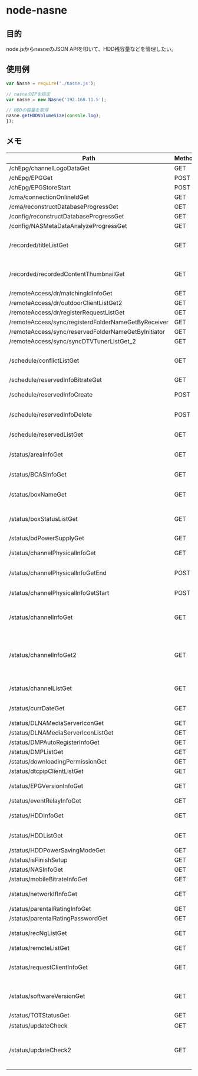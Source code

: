 # node-nasne

## 目的

node.jsからnasneのJSON APIを叩いて、HDD残容量などを管理したい。

## 使用例

```js
var Nasne = require('./nasne.js');

// nasneのIPを指定
var nasne = new Nasne('192.168.11.5');

// HDDの容量を取得
nasne.getHDDVolumeSize(console.log);
});
```

## メモ

|Path|Method|Type|Port|Description|Available|
|---|---|---|---|---|---|
|/chEpg/channelLogoDataGet|GET|???|64210|???| - |
|/chEpg/EPGGet|POST|???|64210|???| - |
|/chEpg/EPGStoreStart|POST|???|64210|???| - |
|/cma/connectionOnlineIdGet|GET|JSON|64210|???| - |
|/cma/reconstructDatabaseProgressGet|GET|JSON|64210|???| - |
|/config/reconstructDatabaseProgressGet|GET|JSON|64210|???| - |
|/config/NASMetaDataAnalyzeProgressGet|GET|JSON|64210|???| - |
|/recorded/titleListGet|GET|JSON|64220|録画された番組の情報を取得| - |
|/recorded/recordedContentThumbnailGet|GET|???|64210|録画番組のサムネイル取得?| - |
|/remoteAccess/dr/matchingIdInfoGet|GET|JSON|64210|???| - |
|/remoteAccess/dr/outdoorClientListGet2|GET|JSON|64210|???| - |
|/remoteAccess/dr/registerRequestListGet|GET|JSON|64210|???| - |
|/remoteAccess/sync/registerdFolderNameGetByReceiver|GET|JSON|64210|???| - |
|/remoteAccess/sync/reservedFolderNameGetByInitiator|GET|JSON|64210|???| - |
|/remoteAccess/sync/syncDTVTunerListGet_2|GET|JSON|64210|???| - |
|/schedule/conflictListGet|GET|JSON|64220|予約時に衝突してるかを確認| - |
|/schedule/reservedInfoBitrateGet|GET|JSON|64220|???| - |
|/schedule/reservedInfoCreate|POST|JSON|64220|録画予約追加| - |
|/schedule/reservedInfoDelete|POST|JSON|64220|録画予約削除| - |
|/schedule/reservedListGet|GET|JSON|64220|録画予約情報の取得|OK|
|/status/areaInfoGet|GET|JSON|64210|地域情報取得| - |
|/status/BCASInfoGet|GET|JSON|64210|BCAS情報取得| - |
|/status/boxNameGet|GET|JSON|64210|nasneの名前取得| - |
|/status/boxStatusListGet|GET|JSON|64210|nasneのステータス取得|OK|
|/status/bdPowerSupplyGet|GET|JSON|64210|???|OK|
|/status/channelPhysicalInfoGet|GET|JSON|64210|アンテナ感度?| - |
|/status/channelPhysicalInfoGetEnd|POST|JSON|64210|アンテナ感度?| - |
|/status/channelPhysicalInfoGetStart|POST|JSON|64210|アンテナ感度?| - |
|/status/channelInfoGet|GET|JSON|64210|選択したチャンネルの情報取得| - |
|/status/channelInfoGet2|GET|JSON|64210|選択したチャンネルの情報取得(放送中の番組込み)|OK|
|/status/channelListGet|GET|JSON|64210|チャンネル一覧を取得|OK|
|/status/currDateGet|GET|JSON|64210|現在時刻を取得| - |
|/status/DLNAMediaServerIconGet|GET|JSON|64210|???| - |
|/status/DLNAMediaServerIconListGet|GET|JSON|64210|???| - |
|/status/DMPAutoRegisterInfoGet|GET|JSON|64210|???| - |
|/status/DMPListGet|GET|JSON|64210|???| - |
|/status/downloadingPermissionGet|GET|JSON|64210|???| - |
|/status/dtcpipClientListGet|GET|JSON|64210|???| - |
|/status/EPGVersionInfoGet|GET|???|64210|EPGの何か???| - |
|/status/eventRelayInfoGet|GET|JSON|64210|???| - |
|/status/HDDInfoGet|GET|JSON|64210|HDDの情報を取得|OK|
|/status/HDDListGet|GET|JSON|64210|HDDの一覧を取得| - |
|/status/HDDPowerSavingModeGet|GET|JSON|64210|???| - |
|/status/isFinishSetup|GET|JSON|64210|???| - |
|/status/NASInfoGet|GET|JSON|64210|???| - |
|/status/mobileBitrateInfoGet|GET|JSON|64210|???| - |
|/status/networkIfInfoGet|GET|JSON|64210|接続情報を取得| - |
|/status/parentalRatingInfoGet|GET|JSON|64210|???| - |
|/status/parentalRatingPasswordGet|GET|JSON|64210|???| - |
|/status/recNgListGet|GET|JSON|64210|録画失敗情報の取得?| - |
|/status/remoteListGet|GET|JSON|64210|???| - |
|/status/requestClientInfoGet|GET|JSON|64210|接続してるクライアントの情報?| - |
|/status/softwareVersionGet|GET|JSON|64210|ソフトウェアバージョンの確認| - |
|/status/TOTStatusGet|GET|JSON|64210|???| - |
|/status/updateCheck|GET|JSON|64210|更新確認| - |
|/status/updateCheck2|GET|JSON|64210|更新確認 (上との違いがわからない)| - |


